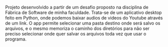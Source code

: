 Projeto desenvolvido a partir de um desafio proposto na disciplina de Fábrica de Software de minha faculdade.
Trata-se de um aplicativo desktop feito em Python, onde podemos baixar audios de videos do Youtube através de um link.
O app permite selecionar uma pasta destino onde será salvo os arquivos, e o mesmo memoriza o caminho dos diretórios para não ser preciso selecionar onde quer salvar os arquivos toda vez que usar o programa.
